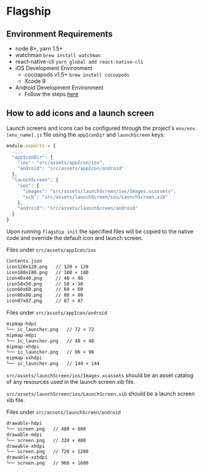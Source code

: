 # Flagship

## Environment Requirements

- node 8+, yarn 1.5+
- watchman `brew install watchman`
- react-native-cli `yarn global add react-native-cli`
- iOS Development Environment
  - cocoapods v1.5+ `brew install cocoapods`
  - Xcode 9
- Android Development Environment
  - Follow the steps
    [here](http://facebook.github.io/react-native/docs/getting-started.html#android-development-environment)

## How to add icons and a launch screen

Launch screens and icons can be configured through the project's
`env/env.[env_name].js` file using the `appIconDir` and `launchScreen` keys:

```javascript
module.exports = {
  ....
  "appIconDir": {
    "ios": "src/assets/appIcon/ios",
    "android": "src/assets/appIcon/android"
  },
  "launchScreen": {
    "ios": {
      "images": "src/assets/launchScreen/ios/Images.xcassets",
      "xib": "src/assets/launchScreen/ios/LaunchScreen.xib"
    },
    "android": "src/assets/launchScreen/android"
  }
}
```

Upon running `flagship init` the specified files will be copied to the native
code and override the default icon and launch screen.

Files under `src/assets/appIcon/ios`

```bash
Contents.json
icon120x120.png   // 120 × 120
icon180x180.png   // 180 × 180
icon40x40.png     // 40 × 40
icon58x58.png     // 58 × 58
icon60x60.png     // 60 × 60
icon80x80.png     // 80 × 80
icon87x87.png     // 87 × 87
```

Files under `src/assets/appIcon/android`

```bash
mipmap-hdpi
└── ic_launcher.png   // 72 × 72
mipmap-mdpi
└── ic_launcher.png   // 48 × 48
mipmap-xhdpi
└── ic_launcher.png   // 96 × 96
mipmap-xxhdpi
└── ic_launcher.png   // 144 × 144
```

`src/assets/launchScreen/ios/Images.xcassets` should be an asset catalog of any
resources used in the launch screen xib file.

`src/assets/launchScreen/ios/LaunchScreen.xib` should be a launch screen xib
file.

Files under `src/assets/launchScreen/android`

```bash
drawable-hdpi
└── screen.png   // 480 × 800
drawable-mdpi
└── screen.png   // 320 × 480
drawable-xhdpi
└── screen.png   // 720 × 1280
drawable-xxhdpi
└── screen.png   // 960 × 1600
```
